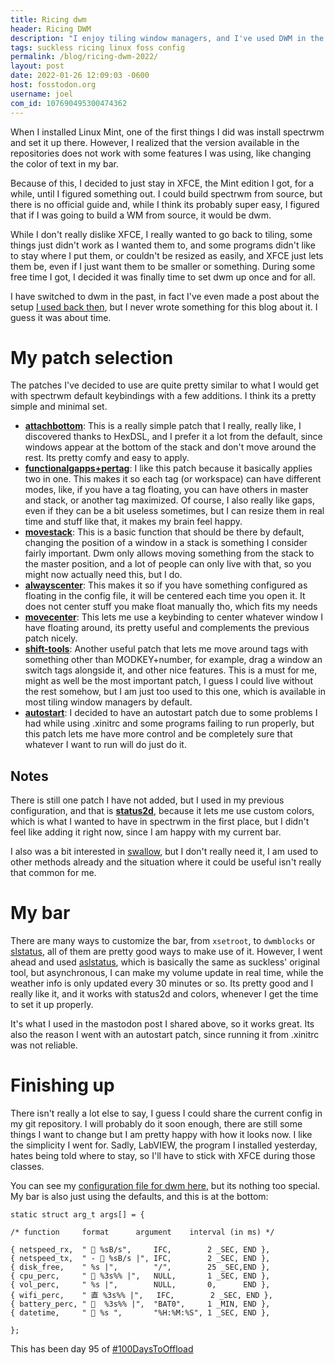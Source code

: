 ```yaml
---
title: Ricing dwm
header: Ricing DWM
description: "I enjoy tiling window managers, and I've used DWM in the past, but after a few weeks on XFCE, I decided to go back to basics"
tags: suckless ricing linux foss config
permalink: /blog/ricing-dwm-2022/
layout: post
date: 2022-01-26 12:09:03 -0600
host: fosstodon.org
username: joel
com_id: 107690495300474362
---
```


When I installed Linux Mint, one of the first things I did was install spectrwm and set it up there. However, I realized that the version available in the repositories does not work with some features I was using, like changing the color of text in my bar.

Because of this, I decided to just stay in XFCE, the Mint edition I got, for a while, until I figured something out. I could build spectrwm from source, but there is no official guide and, while I think its probably super easy, I figured that if I was going to build a WM from source, it would be dwm.

While I don't really dislike XFCE, I really wanted to go back to tiling, some things just didn't work as I wanted them to, and some programs didn't like to stay where I put them, or couldn't be resized as easily, and XFCE just lets them be, even if I just want them to be smaller or something. During some free time I got, I decided it was finally time to set dwm up once and for all.

I have switched to dwm in the past, in fact I've even made a post about the setup [I used back then](https://fosstodon.org/@joeligj12/106874184595546555), but I never wrote something for this blog about it. I guess it was about time.

# My patch selection

The patches I've decided to use are quite pretty similar to what I would get with spectrwm default keybindings with a few additions. I think its a pretty simple and minimal set.

* **[attachbottom](https://dwm.suckless.org/patches/attachbottom/)**: This is a really simple patch that I really, really like, I discovered thanks to HexDSL, and I prefer it a lot from the default, since windows appear at the bottom of the stack and don't move around the rest. Its pretty comfy and easy to apply.
* **[functionalgapps+pertag](https://dwm.suckless.org/patches/functionalgaps/)**: I like this patch because it basically applies two in one. This makes it so each tag (or workspace) can have different modes, like, if you have a tag floating, you can have others in master and stack, or another tag maximized. Of course, I also really like gaps, even if they can be a bit useless sometimes, but I can resize them in real time and stuff like that, it makes my brain feel happy.
* **[movestack](https://dwm.suckless.org/patches/movestack/)**: This is a basic function that should be there by default, changing the position of a window in a stack is something I consider fairly important. Dwm only allows moving something from the stack to the master position, and a lot of people can only live with that, so you might now actually need this, but I do.
* **[alwayscenter](https://dwm.suckless.org/patches/alwayscenter/)**: This makes it so if you have something configured as floating in the config file, it will be centered each time you open it. It does not center stuff you make float manually tho, which fits my needs
* **[movecenter](https://dwm.suckless.org/patches/movecenter/)**: This lets me use a keybinding to center whatever window I have floating around, its pretty useful and complements the previous patch nicely.
* **[shift-tools](https://dwm.suckless.org/patches/shift-tools/)**: Another useful patch that lets me move around tags with something other than MODKEY+number, for example, drag a window an switch tags alongside it, and other nice features. This is a must for me, might as well be the most important patch, I guess I could live without the rest somehow, but I am just too used to this one, which is available in most tiling window managers by default.
* **[autostart](https://dwm.suckless.org/patches/autostart/)**: I decided to have an autostart patch due to some problems I had while using .xinitrc and some programs failing to run properly, but this patch lets me have more control and be completely sure that whatever I want to run will do just do it.

## Notes

There is still one patch I have not added, but I used in my previous configuration, and that is **[status2d](https://dwm.suckless.org/patches/status2d/)**, because it lets me use custom colors, which is what I wanted to have in spectrwm in the first place, but I didn't feel like adding it right now, since I am happy with my current bar.

I also was a bit interested in [swallow](https://dwm.suckless.org/patches/swallow/), but I don't really need it, I am used to other methods already and the situation where it could be useful isn't really that common for me.


# My bar

There are many ways to customize the bar, from `xsetroot`, to `dwmblocks` or [slstatus](https://tools.suckless.org/slstatus/), all of them are pretty good ways to make use of it. However, I went ahead and used [aslstatus](https://notabug.org/dm9pZCAq/aslstatus), which is basically the same as suckless' original tool, but asynchronous, I can make my volume update in real time, while the weather info is only updated every 30 minutes or so. Its pretty good and I really like it, and it works with status2d and colors, whenever I get the time to set it up properly.

It's what I used in the mastodon post I shared above, so it works great. Its also the reason I went with an autostart patch, since running it from .xinitrc was not reliable.

# Finishing up

There isn't really a lot else to say, I guess I could share the current config in my git repository. I will probably do it soon enough, there are still some things I want to change but I am pretty happy with how it looks now. I like the simplicity I went for. Sadly, LabVIEW, the program I installed yesterday, hates being told where to stay, so I'll have to stick with XFCE during those classes.

You can see my [configuration file for dwm here](https://tildegit.org/chrono/dotfiles/src/branch/master/stow_home/dwm/.config/dwm/config.def.h), but its nothing too special. My bar is also just using the defaults, and this is at the bottom:

```
static struct arg_t args[] = {

/* function		format		argument	interval (in ms) */

{ netspeed_rx,  "  %sB/s",     IFC,        2 _SEC, END },
{ netspeed_tx,  " -  %sB/s |", IFC,        2 _SEC, END },
{ disk_free,    " %s |",		"/",	    25 _SEC,END },
{ cpu_perc,	    "  %3s%% |",	NULL,		1 _SEC,	END },
{ vol_perc,		" %s |",	    NULL,		0,		END },
{ wifi_perc,	" 直 %3s%% |",	IFC,		2 _SEC,	END },
{ battery_perc,	"   %3s%% |",	"BAT0",		1 _MIN,	END },
{ datetime,		"  %s ",	    "%H:%M:%S",	1 _SEC,	END },

};
```

This has been day 95 of [#100DaysToOffload](https://100daystooffload.com)
